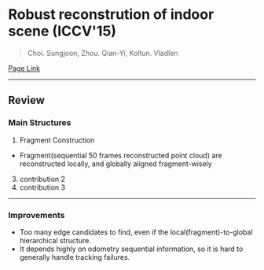 # Robust reconstrution of indoor scene (ICCV'15)

> Choi. Sungjoon, Zhou. Qian-Yi, Koltun. Vladlen

[Page Link](http://redwood-data.org/indoor/index.html)  

---
## Review
### Main Structures
1. Fragment Construction
- Fragment(sequential 50 frames reconstructed point cloud) are reconstructed locally, and globally aligned fragment-wisely
3. contribution 2
4. contribution 3

---
### Improvements
- Too many edge candidates to find, even if the local(fragment)-to-global hierarchical structure.
- It depends highly on odometry sequential information, so it is hard to generally handle tracking failures.

